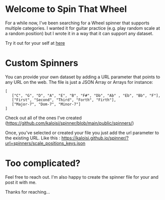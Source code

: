 # Welcome to Spin That Wheel

For a while now, I've been searching for a Wheel spinner that supports multiple categories. I wanted it for guitar practice 
(e.g. play random scale at a random position) but I wrote it in a way that it can support any dataset.

Try it out for your self at [here](https://kaloisi.github.io/spinner)


# Custom Spinners

You can provide your own dataset by adding a URL parameter that points to any URL on the web. The file is just a JSON Array or Arrays
for instance:
```
[
   ["C", "G", "D", "A", "E", "B", "F#", "Db", "Ab" , "Eb", "Bb", "F"],
   ["First", "Second", "Third", "Forth", "Firth"],
   ["Major-7", "Dom-7", "Minor-7"]
]
```

Check out all of the ones I've created (https://github.com/kaloisi/spinner/blob/main/public/spinners/)

Once, you've selected or created your file you just add the url parameter to the existing URL.
Like this : https://kaloisi.github.io/spinner/?url=spinners/scale_positions_keys.json


# Too complicated?

Feel free to reach out. I'm also happy to create the spinner file for your and post it with me.

Thanks for reaching...





